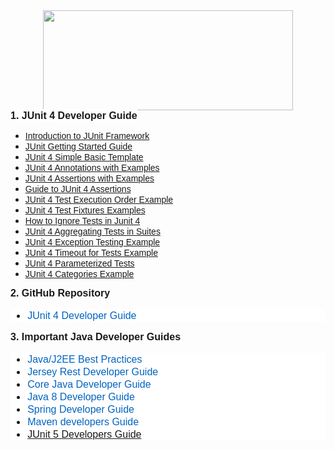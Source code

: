 <div dir="ltr" style="text-align: left;" trbidi="on">
<div class="separator" style="clear: both; text-align: center;">
<a href="https://1.bp.blogspot.com/-42eaaDLkSfo/Wzj2FZrc1BI/AAAAAAAACqU/qTcRUiiwCtgN4zKU6T-bH1rnmy-xfW_0QCLcBGAs/s1600/junit-logo.png" imageanchor="1" style="margin-left: 1em; margin-right: 1em;"><span style="font-family: &quot;verdana&quot; , sans-serif;"><img border="0" data-original-height="64" data-original-width="160" height="160" src="https://1.bp.blogspot.com/-42eaaDLkSfo/Wzj2FZrc1BI/AAAAAAAACqU/qTcRUiiwCtgN4zKU6T-bH1rnmy-xfW_0QCLcBGAs/s400/junit-logo.png" width="400"></span></a></div>
<b style="background-color: white; font-size: 16px;"><span style="font-family: &quot;verdana&quot; , sans-serif;">1. JUnit 4 Developer Guide</span></b><br>
<ul style="text-align: left;">
<li><a href="http://www.javaguides.net/2018/07/introduction-to-junit-framework.html" target="_blank"><span style="font-family: &quot;verdana&quot; , sans-serif;">Introduction to JUnit Framework</span></a></li>
<li><a href="http://www.javaguides.net/2018/07/junit-getting-started-guide.html" target="_blank"><span style="font-family: &quot;verdana&quot; , sans-serif;">JUnit Getting Started Guide</span></a></li>
<li><span style="font-family: &quot;verdana&quot; , sans-serif;"><a href="http://www.javaguides.net/2018/07/junit-4-simple-basic-template.html" target="_blank">JUnit 4 Simple Basic Template</a></span></li>
<li><a href="http://www.javaguides.net/2018/07/junit-4-annotations-with-examples.html" target="_blank"><span style="font-family: &quot;verdana&quot; , sans-serif;">JUnit 4 Annotations with Examples</span></a></li>
<li><a href="http://www.javaguides.net/2018/07/junit-4-assertions-with-examples1.html" target="_blank"><span style="font-family: &quot;verdana&quot; , sans-serif;">JUnit 4 Assertions with Examples</span></a></li>
<li><a href="http://www.javaguides.net/2018/07/guide-to-junit-4-assertions.html" target="_blank"><span style="font-family: &quot;verdana&quot; , sans-serif;">Guide to JUnit 4 Assertions</span></a></li>
<li><a href="http://www.javaguides.net/2018/07/junit-4-test-execution-order-example.html" target="_blank"><span style="font-family: &quot;verdana&quot; , sans-serif;">JUnit 4 Test Execution Order Example</span></a></li>
<li><a href="http://www.javaguides.net/2018/07/junit-4-test-fixtures-examples.html" target="_blank"><span style="font-family: &quot;verdana&quot; , sans-serif;">JUnit 4 Test Fixtures Examples</span></a></li>
<li><a href="http://www.javaguides.net/2018/07/how-to-ignore-tests-in-junit-4.html" target="_blank"><span style="font-family: &quot;verdana&quot; , sans-serif;">How to Ignore Tests in Junit 4</span></a></li>
<li><a href="http://www.javaguides.net/2018/07/junit-4-aggregating-tests-in-suites.html" target="_blank"><span style="font-family: &quot;verdana&quot; , sans-serif;">JUnit 4 Aggregating Tests in Suites</span></a></li>
<li><span style="font-family: &quot;verdana&quot; , sans-serif;"><a href="http://www.javaguides.net/2018/07/junit-4-exception-testing-example.html" target="_blank">JUnit 4 Exception Testing Example</a></span></li>
<li><a href="http://www.javaguides.net/2018/07/junit-4-timeout-for-tests-example.html" target="_blank"><span style="font-family: &quot;verdana&quot; , sans-serif;">JUnit 4 Timeout for Tests Example</span></a></li>
<li><a href="http://www.javaguides.net/2018/07/junit-4-parameterized-tests.html" target="_blank"><span style="font-family: &quot;verdana&quot; , sans-serif;">JUnit 4 Parameterized Tests</span></a></li>
<li><a href="http://www.javaguides.net/2018/07/junit-4-categories-example.html" target="_blank"><span style="font-family: &quot;verdana&quot; , sans-serif;">JUnit 4 Categories Example</span></a></li>
</ul>
<div>
<span style="font-family: &quot;verdana&quot; , sans-serif;"><span style="background-color: white; font-size: 16px;"><b>2. GitHub Repository</b></span></span><br>
<ul style="background-color: white; font-size: 16px;">
<li><a href="https://github.com/RameshMF/junit-developer-guide" style="background: transparent; color: #0064c1; text-decoration-line: none;" target="_blank"><span style="font-family: &quot;verdana&quot; , sans-serif;">JUnit 4 Developer Guide</span></a></li>
</ul>
<span style="font-family: &quot;verdana&quot; , sans-serif;"><b style="background-color: white; font-size: 16px;">3. Important Java Developer Guides</b></span><br>
<div style="background-color: white; font-size: 16px;">
</div>
<ul style="background-color: white; font-size: 16px;">
<li><a href="http://www.javaguides.net/search/label/Java%20Best%20Practices" style="background: transparent; color: #0064c1; text-decoration-line: none;" target="_blank"><span style="font-family: &quot;verdana&quot; , sans-serif;">Java/J2EE Best Practices</span></a></li>
<li><a href="http://www.javaguides.net/p/jersey-rest.html" style="background: transparent; color: #0064c1; text-decoration-line: none;" target="_blank"><span style="font-family: &quot;verdana&quot; , sans-serif;">Jersey Rest Developer Guide</span></a></li>
<li><a href="http://www.javaguides.net/p/core-java.html" style="background: transparent; color: #0064c1; text-decoration-line: none;" target="_blank"><span style="font-family: &quot;verdana&quot; , sans-serif;">Core Java Developer Guide</span></a></li>
<li><a href="http://www.javaguides.net/p/java-8.html" style="background: transparent; color: #0064c1; text-decoration-line: none;" target="_blank"><span style="font-family: &quot;verdana&quot; , sans-serif;">Java 8 Developer Guide</span></a></li>
<li><a href="http://www.javaguides.net/p/spring-framework.html" style="background: transparent; color: #0064c1; text-decoration-line: none;" target="_blank"><span style="font-family: &quot;verdana&quot; , sans-serif;">Spring Developer Guide</span></a></li>
<li><span style="background: transparent; color: #0064c1; font-family: &quot;verdana&quot; , sans-serif;"><a href="http://www.javaguides.net/p/maven.html" style="background: transparent; color: #0064c1; text-decoration-line: none;" target="_blank">Maven developers Guide</a></span></li>
<li><a href="http://www.javaguides.net/p/junit-5.html" target="_blank"><span style="font-family: &quot;verdana&quot; , sans-serif;">JUnit 5 Developers Guide</span></a></li>
</ul>
</div>
<div>
<br></div>
</div>
